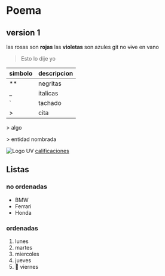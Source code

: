 # Poema

## version 1

las rosas son **rojas**
las __violetas__ son azules
git no ~~vive~~ en vano

> Esto lo dije yo

| simbolo | descripcion |
| - | - |
| ** | negritas |
| _ | italicas |
| ` | tachado |
| > | cita |

\> algo

&gt; entidad nombrada

![Logo UV](https://upload.wikimedia.org/wikipedia/commons/8/8f/Logo_de_la_Universidad_Veracruzana.svg)
[calificaciones](https://www.uv.mx/calificaciones)

## Listas
### no ordenadas
* BMW
* Ferrari
* Honda

### ordenadas
1. lunes
2. martes
3. miercoles
4. jueves
5. 🥳 viernes
